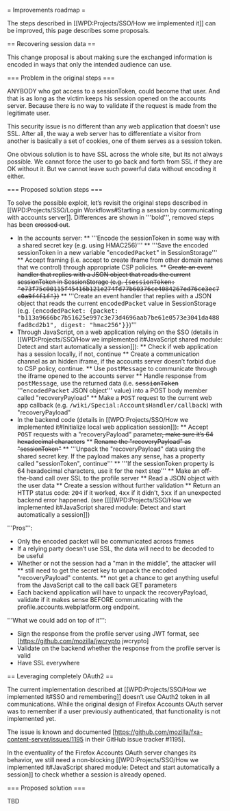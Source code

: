 = Improvements roadmap =

The steps described in [[WPD:Projects/SSO/How we implemented it]] can be improved, this page describes some proposals.

== Recovering session data ==

This change proposal is about making sure the exchanged information is encoded in ways that only the intended audience can use.

=== Problem in the original steps ===

ANYBODY who got access to a sessionToken, could become that user. And that is as long as the victim keeps his session opened on the accounts server. Because there is no way to validate if the request is made from the legitimate user.

This security issue is no different than any web application that doesn’t use SSL. After all, the way a web server has to differentiate a visitor from another is basically a set of cookies, one of them serves as a session token.

One obvious solution is to have SSL across the whole site, but its not always possible. We cannot force the user to go back and forth from SSL if they are OK without it. But we cannot leave such powerful data without encoding it either.

=== Proposed solution steps ===

To solve the possible exploit, let’s revisit the original steps described in [[WPD:Projects/SSO/Login Workflows#Starting a session by communicating with accounts server]]. Differences are shown in '''bold''', removed steps has been <s>crossed out</s>.

* In the accounts server:
** '''Encode the sessionToken in some way with a shared secret key (e.g. using HMAC256)'''
** '''Save the encoded sessionToken in a new variable "<tt>encodedPacket</tt>" in SessionStorage'''
** Accept framing (i.e. accept to create iframe from other domain names that we control) through appropriate CSP policies.
** <s>Create an event handler that replies with a JSON object that reads the current sessionToken in SessionStorage (e.g. <tt>{sessionToken: "e73f75c00115f45416b121e274fd77b60376ce4084267ed76ce3ec7c0a9f4f1f"}</tt>)</s>
** '''Create an event handler that replies with a JSON object that reads the current <tt>encodedPacket</tt> value in SessionStorage (e.g. <tt>{encodedPacket: {packet: "b113a9666bc7b51625e997c3e73d4696aab7be61e0573e3041da488fad8cd2b1", digest: "hmac256"}}</tt>)''' 
* Through JavaScript, on a web application relying on the SSO (details in [[WPD:Projects/SSO/How we implemented it#JavaScript shared module: Detect and start automatically a session]]):
** Check if web application has a session locally, if not, continue
** Create a communication channel as an hidden iframe, if the accounts server doesn’t forbid due to CSP policy, continue.
** Use <tt>postMessage</tt> to communicate through the iframe opened to the accounts server
** Handle response from <tt>postMessage</tt>, use the returned data (i.e. <s><tt>sessionToken</tt></s> '''<tt>encodedPacket</tt> JSON object''' value) into a POST body member called "recoveryPayload"
** Make a <tt>POST</tt> request to the current web app callback (e.g. <tt>/wiki/Special:AccountsHandler/callback</tt>) with "recoveryPayload"
* In the backend code (details in [[WPD:Projects/SSO/How we implemented it#Initialize local web application session]]):
** Accept <tt>POST</tt> requests with a "recoveryPayload" parameter<s>, make sure it’s 64 hexadecimal characters</s>
** <s>Rename the "recoveryPayload" as "sessionToken"</s>
** '''Unpack the "recoveryPayload" data using the shared secret key. If the payload makes any sense, has a property called "sessionToken", continue'''
** '''If the sessionToken property is 64 hexadecimal characters, use it for the next step'''
** Make an off-the-band call over SSL to the profile server
** Read a JSON object with the user data
** Create a session without further validation
** Return an HTTP status code: <tt>204</tt> if it worked, <tt>4xx</tt> if it didn’t, <tt>5xx</tt> if an unexpected backend error happened. (see [[[[WPD:Projects/SSO/How we implemented it#JavaScript shared module: Detect and start automatically a session]])

'''Pros''':
* Only the encoded packet will be communicated across frames
* If a relying party doesn’t use SSL, the data will need to be decoded to be useful
* Whether or not the session had a "man in the middle", the attacker will
** still need to get the secret key to unpack the encoded "recoveryPayload" contents.
** not get a chance to get anything useful from the JavaScript call to the call back GET parameters
* Each backend application will have to unpack the recoveryPayload, validate if it makes sense BEFORE communicating with the profile.accounts.webplatform.org endpoint.

'''What we could add on top of it''':
* Sign the response from the profile server using JWT format, see [https://github.com/mozilla/jwcrypto jwcrypto]
* Validate on the backend whether the response from the profile server is valid
* Have SSL everywhere


== Leveraging completely OAuth2 ==

The current implementation described at [[WPD:Projects/SSO/How we implemented it#SSO and remembering]] doesn’t use OAuth2 token in all communications. While the original design of Firefox Accounts OAuth server was to remember if a user previously authenticated, that functionality is not implemented yet.

The issue is known and documented [https://github.com/mozilla/fxa-content-server/issues/1195 in their GitHub issue tracker #1195].

In the eventuality of the Firefox Accounts OAuth server changes its behavior, we still need a non-blocking [[WPD:Projects/SSO/How we implemented it#JavaScript shared module: Detect and start automatically a session]] to check whether a session is already opened.

=== Proposed solution ===

TBD
